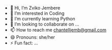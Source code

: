 - 👋 Hi, I’m Zviko Jembere
- 👀 I’m interested in Coding
- 🌱 I’m currently learning Python
- 💞️ I’m looking to collaborate on ...
- 📫 How to reach me chantelljemb@gmail.com
- 😄 Pronouns: she/her
- ⚡ Fun fact: ...

<!---
Zviko11/Zviko11 is a ✨ special ✨ repository because its `README.md` (this file) appears on your GitHub profile.
You can click the Preview link to take a look at your changes.
--->
